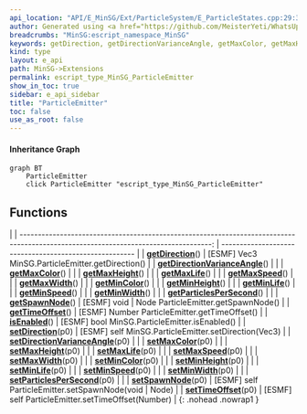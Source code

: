 ```yaml
---
api_location: "API/E_MinSG/Ext/ParticleSystem/E_ParticleStates.cpp:29:35"
author: Generated using <a href="https://github.com/MeisterYeti/WhatsUpDoc">WhatsUpDoc</a>
breadcrumbs: "MinSG:escript_namespace_MinSG"
keywords: getDirection, getDirectionVarianceAngle, getMaxColor, getMaxHeight, getMaxLife, getMaxSpeed, getMaxWidth, getMinColor, getMinLife, getMinHeight, getMinSpeed, getMinWidth, getParticlesPerSecond, getSpawnNode, getTimeOffset, isEnabled, setDirection, setDirectionVarianceAngle, setParticlesPerSecond, setMaxColor, setMaxHeight, setMaxLife, setMaxSpeed, setMaxWidth, setMinColor, setMinLife, setMinHeight, setMinSpeed, setMinWidth, setSpawnNode, setTimeOffset
kind: type
layout: e_api
path: MinSG->Extensions
permalink: escript_type_MinSG_ParticleEmitter
show_in_toc: true
sidebar: e_api_sidebar
title: "ParticleEmitter"
toc: false
use_as_root: false
---
```


#### Inheritance Graph

```mermaid
graph BT
	ParticleEmitter
	click ParticleEmitter "escript_type_MinSG_ParticleEmitter"
```

## Functions

|
| ----------------------------------------------------------------------------------------------------------------------------------: | ------------------------------------------------------ | 
| **[getDirection](classMinSG_1_1ParticleEmitter#classMinSG_1_1ParticleEmitter_1a9b35cc5f35c97137ea6f8cbd81fa5aa7)**()                | [ESMF] Vec3 MinSG.ParticleEmitter.getDirection()	      | 
| **[getDirectionVarianceAngle](classMinSG_1_1ParticleEmitter#classMinSG_1_1ParticleEmitter_1a01d8c5adc05fa65d01564e00d7d81bbe)**()   |                                                        | 
| **[getMaxColor](classMinSG_1_1ParticleEmitter#classMinSG_1_1ParticleEmitter_1a5dcaf72af70b07e9dc1b08f56393982a)**()                 |                                                        | 
| **[getMaxHeight](classMinSG_1_1ParticleEmitter#classMinSG_1_1ParticleEmitter_1a94de6ecba95bfa7150b9989019902101)**()                |                                                        | 
| **[getMaxLife](classMinSG_1_1ParticleEmitter#classMinSG_1_1ParticleEmitter_1adf7011158763642a6540d81c82fcba89)**()                  |                                                        | 
| **[getMaxSpeed](classMinSG_1_1ParticleEmitter#classMinSG_1_1ParticleEmitter_1af06ee60cc3daaa17b7ca6606ae6a66e1)**()                 |                                                        | 
| **[getMaxWidth](classMinSG_1_1ParticleEmitter#classMinSG_1_1ParticleEmitter_1ac77cdc8a1d08176606f0960e3a3ef006)**()                 |                                                        | 
| **[getMinColor](classMinSG_1_1ParticleEmitter#classMinSG_1_1ParticleEmitter_1ae20d67f38774f5f76489415cd9733020)**()                 |                                                        | 
| **[getMinHeight](classMinSG_1_1ParticleEmitter#classMinSG_1_1ParticleEmitter_1a8a776f3a52c064f6464e1a29ec6e0110)**()                |                                                        | 
| **[getMinLife](classMinSG_1_1ParticleEmitter#classMinSG_1_1ParticleEmitter_1ab1e983a4fbc7de737e13a801e9e8deb0)**()                  |                                                        | 
| **[getMinSpeed](classMinSG_1_1ParticleEmitter#classMinSG_1_1ParticleEmitter_1a98e98bdcca6dd5ea3f9cee589de695cf)**()                 |                                                        | 
| **[getMinWidth](classMinSG_1_1ParticleEmitter#classMinSG_1_1ParticleEmitter_1a916f90166284619b5a36528fbf595e06)**()                 |                                                        | 
| **[getParticlesPerSecond](classMinSG_1_1ParticleEmitter#classMinSG_1_1ParticleEmitter_1a4a8102d3d52ad2d7ed4568785ec3c5d8)**()       |                                                        | 
| **[getSpawnNode](classMinSG_1_1ParticleEmitter#classMinSG_1_1ParticleEmitter_1ad2e2bac1b55d5c09156710ba59fba9b4)**()                | [ESMF] void \| Node ParticleEmitter.getSpawnNode()     | 
| **[getTimeOffset](classMinSG_1_1ParticleEmitter#classMinSG_1_1ParticleEmitter_1a92dbc87bf1114e7efa77c54dc2d78e9f)**()               | [ESMF] Number ParticleEmitter.getTimeOffset()          | 
| **[isEnabled](classMinSG_1_1ParticleEmitter#classMinSG_1_1ParticleEmitter_1a718cf1798557795d1c93f63568a1b2be)**()                   | [ESMF] bool MinSG.ParticleEmitter.isEnabled()	         | 
| **[setDirection](classMinSG_1_1ParticleEmitter#classMinSG_1_1ParticleEmitter_1a5908db2ed0deb7ee6c7b7b9d09e81f28)**(p0)              | [ESMF] self MinSG.ParticleEmitter.setDirection(Vec3)	  | 
| **[setDirectionVarianceAngle](classMinSG_1_1ParticleEmitter#classMinSG_1_1ParticleEmitter_1a135090dd2b0358768fd67c90a712d6a7)**(p0) |                                                        | 
| **[setMaxColor](classMinSG_1_1ParticleEmitter#classMinSG_1_1ParticleEmitter_1ac846de134c2bf6d8cc893d36633d36ef)**(p0)               |                                                        | 
| **[setMaxHeight](classMinSG_1_1ParticleEmitter#classMinSG_1_1ParticleEmitter_1a02279b2eab68608b87d773bd9b0ad0b9)**(p0)              |                                                        | 
| **[setMaxLife](classMinSG_1_1ParticleEmitter#classMinSG_1_1ParticleEmitter_1a43c0559346012fd734b624a935809956)**(p0)                |                                                        | 
| **[setMaxSpeed](classMinSG_1_1ParticleEmitter#classMinSG_1_1ParticleEmitter_1aecebc5d0b897a534dbddac268c340181)**(p0)               |                                                        | 
| **[setMaxWidth](classMinSG_1_1ParticleEmitter#classMinSG_1_1ParticleEmitter_1a33599a5fe9a2f05dc73451b4f0bc4f87)**(p0)               |                                                        | 
| **[setMinColor](classMinSG_1_1ParticleEmitter#classMinSG_1_1ParticleEmitter_1ae84f1cfb262b5f3cf83e57d8962eda41)**(p0)               |                                                        | 
| **[setMinHeight](classMinSG_1_1ParticleEmitter#classMinSG_1_1ParticleEmitter_1a52e879758fbb93e9c954310aa15dafce)**(p0)              |                                                        | 
| **[setMinLife](classMinSG_1_1ParticleEmitter#classMinSG_1_1ParticleEmitter_1aa9b6d96a38befbfb8bcafee8f8de86cc)**(p0)                |                                                        | 
| **[setMinSpeed](classMinSG_1_1ParticleEmitter#classMinSG_1_1ParticleEmitter_1a5dc597b6ec30d6a14ae079b37198194a)**(p0)               |                                                        | 
| **[setMinWidth](classMinSG_1_1ParticleEmitter#classMinSG_1_1ParticleEmitter_1aa2519b4675b0484a733f14be44492c0e)**(p0)               |                                                        | 
| **[setParticlesPerSecond](classMinSG_1_1ParticleEmitter#classMinSG_1_1ParticleEmitter_1acfe16357f89347650c335af269c24d3f)**(p0)     |                                                        | 
| **[setSpawnNode](classMinSG_1_1ParticleEmitter#classMinSG_1_1ParticleEmitter_1ae369df151ba8f7aa64a52a6f78301921)**(p0)              | [ESMF] self ParticleEmitter.setSpawnNode(void \| Node) | 
| **[setTimeOffset](classMinSG_1_1ParticleEmitter#classMinSG_1_1ParticleEmitter_1a62a2b12f09f3cfdc434805443fa6d094)**(p0)             | [ESMF] self ParticleEmitter.setTimeOffset(Number)      | 
{: .nohead .nowrap1 }

